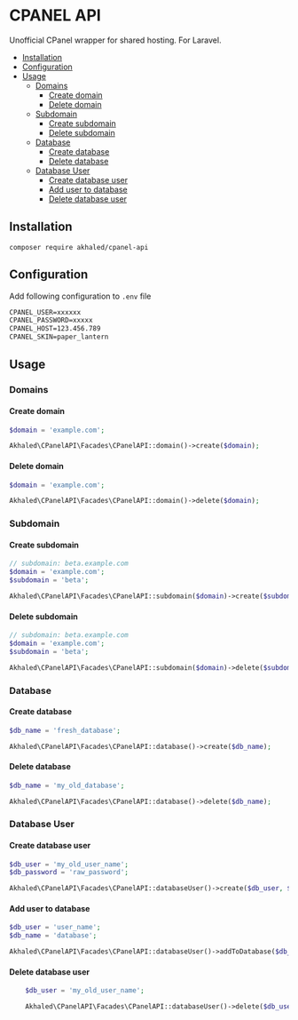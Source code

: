 # CPANEL API <!-- omit in toc -->

Unofficial CPanel wrapper for shared hosting. For Laravel.

- [Installation](#installation)
- [Configuration](#configuration)
- [Usage](#usage)
  - [Domains](#domains)
    - [Create domain](#create-domain)
    - [Delete domain](#delete-domain)
  - [Subdomain](#subdomain)
    - [Create subdomain](#create-subdomain)
    - [Delete subdomain](#delete-subdomain)
  - [Database](#database)
    - [Create database](#create-database)
    - [Delete database](#delete-database)
  - [Database User](#database-user)
    - [Create database user](#create-database-user)
    - [Add user to database](#add-user-to-database)
    - [Delete database user](#delete-database-user)

## Installation

`composer require akhaled/cpanel-api`

## Configuration

Add following configuration to `.env` file

```txt
CPANEL_USER=xxxxxx
CPANEL_PASSWORD=xxxxx
CPANEL_HOST=123.456.789
CPANEL_SKIN=paper_lantern
```

## Usage

### Domains

#### Create domain

```php
$domain = 'example.com';

Akhaled\CPanelAPI\Facades\CPanelAPI::domain()->create($domain);
```

#### Delete domain

```php
$domain = 'example.com';

Akhaled\CPanelAPI\Facades\CPanelAPI::domain()->delete($domain);
```

### Subdomain

#### Create subdomain

```php
// subdomain: beta.example.com
$domain = 'example.com';
$subdomain = 'beta';

Akhaled\CPanelAPI\Facades\CPanelAPI::subdomain($domain)->create($subdomain);
```

#### Delete subdomain

```php
// subdomain: beta.example.com
$domain = 'example.com';
$subdomain = 'beta';

Akhaled\CPanelAPI\Facades\CPanelAPI::subdomain($domain)->delete($subdomain);
```

### Database

#### Create database

```php
$db_name = 'fresh_database';

Akhaled\CPanelAPI\Facades\CPanelAPI::database()->create($db_name);
```

#### Delete database

```php
$db_name = 'my_old_database';

Akhaled\CPanelAPI\Facades\CPanelAPI::database()->delete($db_name);
```

### Database User

#### Create database user

```php
$db_user = 'my_old_user_name';
$db_password = 'raw_password';

Akhaled\CPanelAPI\Facades\CPanelAPI::databaseUser()->create($db_user, $db_password);
```

#### Add user to database

```php
$db_user = 'user_name';
$db_name = 'database';

Akhaled\CPanelAPI\Facades\CPanelAPI::databaseUser()->addToDatabase($db_user, $db_name);
```

#### Delete database user

```php
    $db_user = 'my_old_user_name';

    Akhaled\CPanelAPI\Facades\CPanelAPI::databaseUser()->delete($db_user);
```
